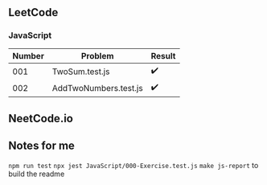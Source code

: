 # 
## LeetCode

### JavaScript

<!--- START LeetCode JavaScript BLOCK --->
| Number | Problem | Result |
| -------| --------|--------|
| 001 | TwoSum.test.js | :heavy_check_mark: |
| 002 | AddTwoNumbers.test.js | :heavy_check_mark: |
<!--- END LeetCode JavaScript BLOCK --->

<!--- START LeetCode Python BLOCK --->
<!--- END LeetCode Python BLOCK --->

## NeetCode.io

## Notes for me

`npm run test`
`npx jest JavaScript/000-Exercise.test.js`
`make js-report` to build the readme
